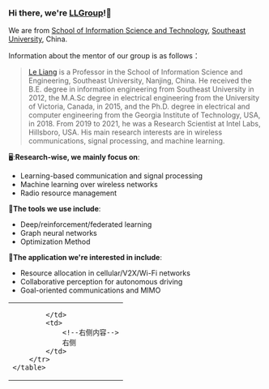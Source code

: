 ### Hi there, we're [LLGroup](https://liang-seu.net/)!:wave:
We are from [School of Information Science and Technology](https://radio.seu.edu.cn/main.htm), [Southeast University](https://www.seu.edu.cn/), China.

Information about the mentor of our group is as follows：

> [Le Liang](https://radio.seu.edu.cn/2021/0611/c19937a374738/page.htm) is a Professor in the School of Information Science and Engineering, Southeast University, Nanjing, China. He received the B.E. degree in information engineering from Southeast University in 2012, the M.A.Sc degree in electrical engineering from the University of Victoria, Canada, in 2015, and the Ph.D. degree in electrical and computer engineering from the Georgia Institute of Technology, USA, in 2018. From 2019 to 2021, he was a Research Scientist at Intel Labs, Hillsboro, USA. His main research interests are in wireless communications, signal processing, and machine learning.

🖥️:**Research-wise, we mainly focus on**:

- Learning-based communication and signal processing
- Machine learning over wireless networks
- Radio resource management

🔑**The tools we use include**:

- Deep/reinforcement/federated learning
- Graph neural networks
- Optimization Method
                 
🚙**The application we're interested in include**:

- Resource allocation in cellular/V2X/Wi-Fi networks
- Collaborative perception for autonomous driving
- Goal-oriented communications and MIMO

<html>
    <table style="margin-left: auto; margin-right: auto;">
        <tr>
            <td>
                <!--左侧内容-->
                
            </td>
            <td>
                <!--右侧内容-->
                右侧
            </td>
        </tr>
    </table>
</html>
